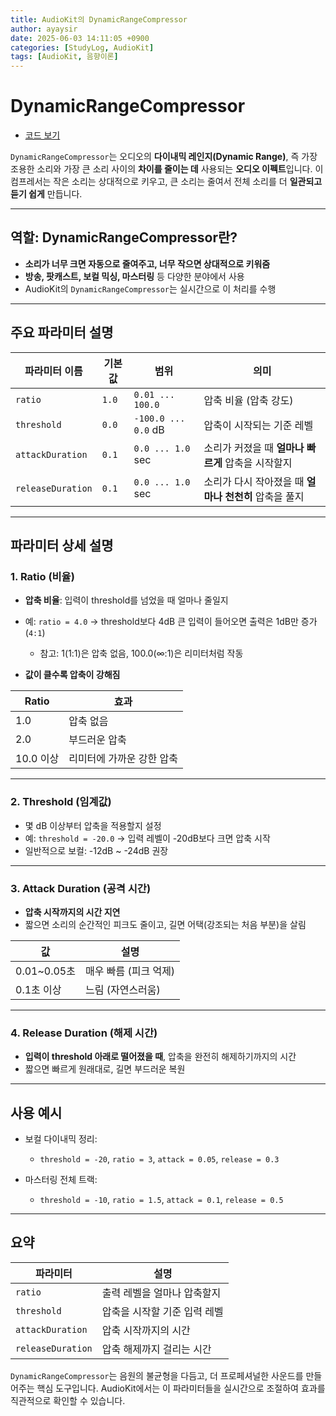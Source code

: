 ```yaml
---
title: AudioKit의 DynamicRangeCompressor
author: ayaysir
date: 2025-06-03 14:11:05 +0900
categories: [StudyLog, AudioKit]
tags: [AudioKit, 음향이론]
---
```


# DynamicRangeCompressor

- [코드 보기](https://github.com/ayaysir/Swift-Playgrounds/blob/main/AudioKit%20Cookbook%20Copy/AudioKit%20Cookbook%20Copy/Recipe/Effects/DynamicRangeCompressor.swift)

`DynamicRangeCompressor`는 오디오의 **다이내믹 레인지(Dynamic Range)**, 즉 가장 조용한 소리와 가장 큰 소리 사이의 **차이를 줄이는 데** 사용되는 **오디오 이펙트**입니다. 이 컴프레서는 작은 소리는 상대적으로 키우고, 큰 소리는 줄여서 전체 소리를 더 **일관되고 듣기 쉽게** 만듭니다.

---

## 역할: DynamicRangeCompressor란?

* **소리가 너무 크면 자동으로 줄여주고, 너무 작으면 상대적으로 키워줌**
* **방송, 팟캐스트, 보컬 믹싱, 마스터링** 등 다양한 분야에서 사용
* AudioKit의 `DynamicRangeCompressor`는 실시간으로 이 처리를 수행

---

## 주요 파라미터 설명

| 파라미터 이름           | 기본값   | 범위                  | 의미                               |
| ----------------- | ----- | ------------------- | -------------------------------- |
| `ratio`           | `1.0` | `0.01 ... 100.0`    | 압축 비율 (압축 강도)                    |
| `threshold`       | `0.0` | `-100.0 ... 0.0` dB | 압축이 시작되는 기준 레벨                   |
| `attackDuration`  | `0.1` | `0.0 ... 1.0` sec   | 소리가 커졌을 때 **얼마나 빠르게** 압축을 시작할지   |
| `releaseDuration` | `0.1` | `0.0 ... 1.0` sec   | 소리가 다시 작아졌을 때 **얼마나 천천히** 압축을 풀지 |

---

## 파라미터 상세 설명

### 1. Ratio (비율)

* **압축 비율**: 입력이 threshold를 넘었을 때 얼마나 줄일지
* 예: `ratio = 4.0` → threshold보다 4dB 큰 입력이 들어오면 출력은 1dB만 증가 (`4:1`)
  * 참고: 1(1:1)은 압축 없음, 100.0(∞:1)은 리미터처럼 작동

* **값이 클수록 압축이 강해짐**

| Ratio   | 효과             |
| ------- | -------------- |
| 1.0     | 압축 없음          |
| 2.0     | 부드러운 압축        |
| 10.0 이상 | 리미터에 가까운 강한 압축 |

---

### 2. Threshold (임계값)

* 몇 dB 이상부터 압축을 적용할지 설정
* 예: `threshold = -20.0` → 입력 레벨이 -20dB보다 크면 압축 시작
* 일반적으로 보컬: -12dB \~ -24dB 권장

---

### 3. Attack Duration (공격 시간)

* **압축 시작까지의 시간 지연**
* 짧으면 소리의 순간적인 피크도 줄이고, 길면 어택(강조되는 처음 부분)을 살림

| 값           | 설명            |
| ----------- | ------------- |
| 0.01\~0.05초 | 매우 빠름 (피크 억제) |
| 0.1초 이상     | 느림 (자연스러움)    |

---

### 4. Release Duration (해제 시간)

* **입력이 threshold 아래로 떨어졌을 때**, 압축을 완전히 해제하기까지의 시간
* 짧으면 빠르게 원래대로, 길면 부드러운 복원

---

## 사용 예시

* 보컬 다이내믹 정리:

  * `threshold = -20`, `ratio = 3`, `attack = 0.05`, `release = 0.3`
* 마스터링 전체 트랙:

  * `threshold = -10`, `ratio = 1.5`, `attack = 0.1`, `release = 0.5`

---

## 요약

| 파라미터              | 설명               |
| ----------------- | ---------------- |
| `ratio`           | 출력 레벨을 얼마나 압축할지  |
| `threshold`       | 압축을 시작할 기준 입력 레벨 |
| `attackDuration`  | 압축 시작까지의 시간      |
| `releaseDuration` | 압축 해제까지 걸리는 시간   |

`DynamicRangeCompressor`는 음원의 불균형을 다듬고, 더 프로페셔널한 사운드를 만들어주는 핵심 도구입니다. AudioKit에서는 이 파라미터들을 실시간으로 조절하여 효과를 직관적으로 확인할 수 있습니다.
